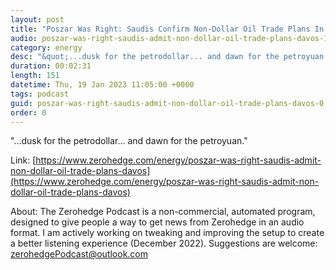 ```yaml
---
layout: post
title: "Poszar Was Right: Saudis Confirm Non-Dollar Oil Trade Plans In Davos"
audio: poszar-was-right-saudis-admit-non-dollar-oil-trade-plans-davos-1
category: energy
desc: "&quot;...dusk for the petrodollar... and dawn for the petroyuan.&quot;"
duration: 00:02:31
length: 151
datetime: Thu, 19 Jan 2023 11:05:00 +0000
tags: podcast
guid: poszar-was-right-saudis-admit-non-dollar-oil-trade-plans-davos-0
order: 0
---
```

&quot;...dusk for the petrodollar... and dawn for the petroyuan.&quot;

Link: [https://www.zerohedge.com/energy/poszar-was-right-saudis-admit-non-dollar-oil-trade-plans-davos](https://www.zerohedge.com/energy/poszar-was-right-saudis-admit-non-dollar-oil-trade-plans-davos)

About: The Zerohedge Podcast is a non-commercial, automated program, designed to give people a way to get news from Zerohedge in an audio format.  I am actively working on tweaking and improving the setup to create a better listening experience (December 2022).  Suggestions are welcome: [zerohedgePodcast@outlook.com](mailto:zerohedgePodcast@outlook.com)